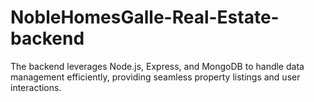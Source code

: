 # NobleHomesGalle-Real-Estate-backend
 The backend leverages Node.js, Express, and MongoDB to handle data management efficiently, providing seamless property listings and user interactions.
